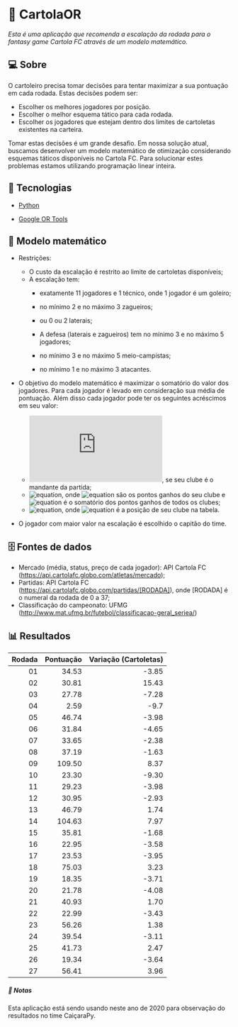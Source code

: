 # :tophat: CartolaOR

_Esta é uma aplicação que recomenda a escalação da rodada para o fantasy game Cartola FC através de um modelo matemático._

## 💻 Sobre

O cartoleiro precisa tomar decisões para tentar maximizar a sua pontuação em cada rodada. Estas decisões podem ser:

  * Escolher os melhores jogadores por posição.
  * Escolher o melhor esquema tático para cada rodada.
  * Escolher os jogadores que estejam dentro dos limites de cartoletas existentes na carteira.

Tomar estas decisões é um grande desafio. Em nossa solução atual, buscamos desenvolver um modelo matemático de otimização considerando esquemas táticos disponíveis no Cartola FC. Para solucionar estes problemas estamos utilizando programação linear inteira.  

## 🚀 Tecnologias

*  [Python](https://www.python.org/)

*  [Google OR Tools](https://developers.google.com/optimization)

## :1234: Modelo matemático
* Restrições:
  * O custo da escalação é restrito ao limite de cartoletas disponíveis;

  - A escalação tem:
    - exatamente 11 jogadores e 1 técnico, onde 1 jogador é um goleiro;

    - no mínimo 2 e no máximo 3 zagueiros;

    - ou 0 ou 2 laterais;

    - A defesa (laterais e zagueiros) tem no mínimo 3 e no máximo 5 jogadores;

    - no mínimo 3 e no máximo 5 meio-campistas;

    - no mínimo 1 e no máximo 3 atacantes.

* O objetivo do modelo matemático é maximizar o somatório do valor dos jogadores. Para cada jogador é levado em consideração sua média de pontuação. Além disso cada jogador pode ter os seguintes acréscimos em seu valor:
  - ![equation](https://latex.codecogs.com/gif.latex?1), se seu clube é o mandante da partida;
  - ![equation](https://latex.codecogs.com/gif.latex?\frac{PG_{clube}}{P_{total}}), onde ![equation](https://latex.codecogs.com/gif.latex?PG_{clube}) são os pontos ganhos do seu clube e ![equation](https://latex.codecogs.com/gif.latex?P_{total}) é o somatório dos pontos ganhos de todos os clubes;
  - ![equation](https://latex.codecogs.com/gif.latex?2-\frac{Pos_{clube}}{10}), onde ![equation](https://latex.codecogs.com/gif.latex?Pos_{clube}) é a posição de seu clube na tabela.

* O jogador com maior valor na escalação é escolhido o capitão do time.

## :file_cabinet: Fontes de dados
* Mercado (média, status, preço de cada jogador): API Cartola FC (https://api.cartolafc.globo.com/atletas/mercado);
* Partidas: API Cartola FC (https://api.cartolafc.globo.com/partidas/[RODADA]), onde [RODADA] é o numeral da rodada de 0 a 37;
* Classificação do campeonato: UFMG (http://www.mat.ufmg.br/futebol/classificacao-geral_seriea/)

## :bar_chart: Resultados
| Rodada | Pontuação | Variação (Cartoletas)|
|--:|--:|--:|
|01|34.53|-3.85|
|02|30.81|15.43|
|03|27.78|-7.28|
|04|2.59|-9.7|
|05|46.74|-3.98|
|06|31.84|-4.65|
|07|33.65|-2.38|
|08|37.19|-1.63|
|09|109.50|8.37|
|10|23.30|-9.30|
|11|29.23|-3.98|
|12|30.95|-2.93|
|13|46.79|1.74|
|14|104.63|7.97|
|15|35.81|-1.68|
|16|22.95|-3.58|
|17|23.53|-3.95|
|18|75.03|3.23|
|19|18.35|-3.71|
|20|21.78|-4.08|
|21|40.93|1.70|
|22|22.99|-3.43|
|23|56.26|1.38|
|24|39.54|-3.11|
|25|41.73|2.47|
|26|19.34|-3.64|
|27|56.41|3.96|

##### :paperclip: Notas

Esta aplicação está sendo usando neste ano de 2020 para observação do resultados no time CaiçaraPy.
